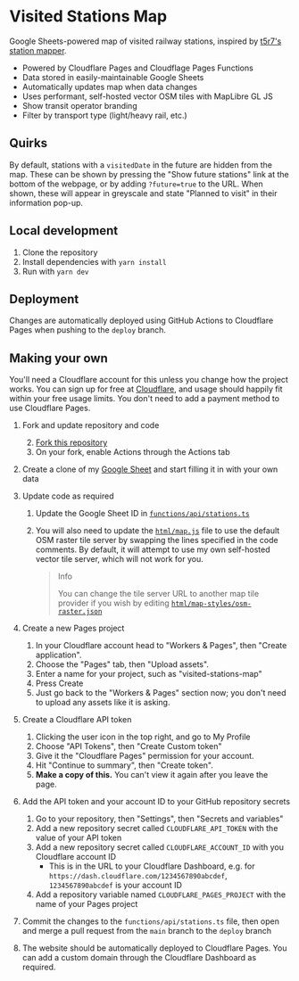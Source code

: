 # Visited Stations Map

Google Sheets-powered map of visited railway stations, inspired by [t5r7's station mapper](https://github.com/t5r7/station-mapper).

- Powered by Cloudflare Pages and Cloudflage Pages Functions
- Data stored in easily-maintainable Google Sheets
- Automatically updates map when data changes
- Uses performant, self-hosted vector OSM tiles with MapLibre GL JS
- Show transit operator branding
- Filter by transport type (light/heavy rail, etc.)

## Quirks

By default, stations with a `visitedDate` in the future are hidden from the map. These can be shown by pressing the "Show future stations" link
at the bottom of the webpage, or by adding `?future=true` to the URL. When shown, these will appear in greyscale and state "Planned to visit" in
their information pop-up.

## Local development

1. Clone the repository
2. Install dependencies with `yarn install`
3. Run with `yarn dev`

## Deployment

Changes are automatically deployed using GitHub Actions to Cloudflare Pages when pushing to the `deploy` branch.

## Making your own

You'll need a Cloudflare account for this unless you change how the project works. You can sign up for free at
[Cloudflare](https://dash.cloudflare.com/sign-up), and usage should happily fit within your free usage limits. You don't need to add a payment
method to use Cloudflare Pages.

1.  Fork and update repository and code

    2. [Fork this repository](https://github.com/davwheat/visited-stations-map/fork)
    3. On your fork, enable Actions through the Actions tab

2.  Create a clone of my [Google Sheet](https://docs.google.com/spreadsheets/d/1ZRBE-9i4_WmMmO5h1pIMwrF1owW95Qc-ElLcmf0ct3g/edit) and start
    filling it in with your own data
3.  Update code as required

    1.  Update the Google Sheet ID in [`functions/api/stations.ts`](functions/api/stations.ts)
    2.  You will also need to update the [`html/map.js`](html/map.js) file to use the default OSM raster tile server by swapping the lines
        specified in the code comments. By default, it will attempt to use my own self-hosted vector tile server, which will not work for you.

        > Info
        >
        > You can change the tile server URL to another map tile provider if you wish by editing
        > [`html/map-styles/osm-raster.json`](html/map-styles/osm-raster.json)

4.  Create a new Pages project
    1. In your Cloudflare account head to "Workers & Pages", then "Create application".
    2. Choose the "Pages" tab, then "Upload assets".
    3. Enter a name for your project, such as "visited-stations-map"
    4. Press Create
    5. Just go back to the "Workers & Pages" section now; you don't need to upload any assets like it is asking.
5.  Create a Cloudflare API token
    1. Clicking the user icon in the top right, and go to My Profile
    2. Choose "API Tokens", then "Create Custom token"
    3. Give it the "Cloudflare Pages" permission for your account.
    4. Hit "Continue to summary", then "Create token".
    5. **Make a copy of this.** You can't view it again after you leave the page.
6.  Add the API token and your account ID to your GitHub repository secrets
    1. Go to your repository, then "Settings", then "Secrets and variables"
    2. Add a new repository secret called `CLOUDFLARE_API_TOKEN` with the value of your API token
    3. Add a new repository secret called `CLOUDFLARE_ACCOUNT_ID` with you Cloudflare account ID
       - This is in the URL to your Cloudflare Dashboard, e.g. for `https://dash.cloudflare.com/1234567890abcdef`, `1234567890abcdef` is your
         account ID
    4. Add a repository variable named `CLOUDFLARE_PAGES_PROJECT` with the name of your Pages project
7.  Commit the changes to the `functions/api/stations.ts` file, then open and merge a pull request from the `main` branch to the `deploy` branch
8.  The website should be automatically deployed to Cloudflare Pages. You can add a custom domain through the Cloudflare Dashboard as required.
